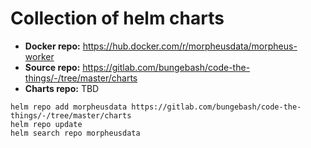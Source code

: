 # Collection of helm charts

- **Docker repo:** https://hub.docker.com/r/morpheusdata/morpheus-worker
- **Source repo:** https://gitlab.com/bungebash/code-the-things/-/tree/master/charts
- **Charts repo:** TBD

```console
helm repo add morpheusdata https://gitlab.com/bungebash/code-the-things/-/tree/master/charts
helm repo update
helm search repo morpheusdata
```